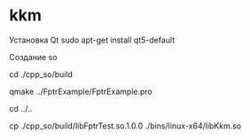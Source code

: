 # kkm

Установка Qt
sudo apt-get install qt5-default

Создание so

cd ./cpp_so/build

qmake ../FptrExample/FptrExample.pro

cd ../..

cp ./cpp_so/build/libFptrTest.so.1.0.0 ./bins/linux-x64/libKkm.so


